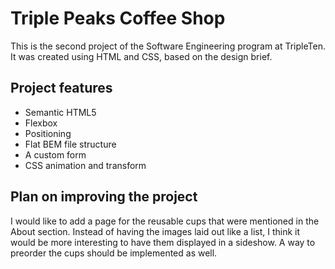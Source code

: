 # Triple Peaks Coffee Shop

This is the second project of the Software Engineering program at TripleTen. It was created using HTML and CSS, based on the design brief.

## Project features

- Semantic HTML5
- Flexbox
- Positioning
- Flat BEM file structure
- A custom form
- CSS animation and transform

## Plan on improving the project

I would like to add a page for the reusable cups that were mentioned in the About section. Instead of having the images laid out like a list, I think it would be more interesting to have them displayed in a sideshow.
A way to preorder the cups should be implemented as well.
